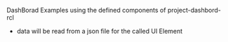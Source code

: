 DashBorad Examples using the defined components of project-dashbord-rcl

- data will be read from a json file for the called UI Element
